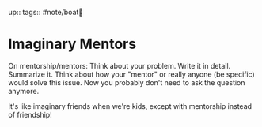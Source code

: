 up:: 
tags:: #note/boat🚤 

# Imaginary Mentors

On mentorship/mentors:
Think about your problem. Write it in detail. Summarize it. Think about how your "mentor" or really anyone (be specific) would solve this issue. Now you probably don't need to ask the question anymore.


It's like imaginary friends when we're kids, except with mentorship instead of friendship!